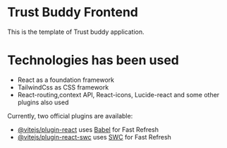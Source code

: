 # Trust Buddy Frontend

This is the template of Trust buddy application. 

# Technologies has been used
- React as a foundation framework
- TailwindCss as CSS framework
- React-routing,context API, React-icons, Lucide-react and some other plugins also used


Currently, two official plugins are available:

- [@vitejs/plugin-react](https://github.com/vitejs/vite-plugin-react/blob/main/packages/plugin-react/README.md) uses [Babel](https://babeljs.io/) for Fast Refresh
- [@vitejs/plugin-react-swc](https://github.com/vitejs/vite-plugin-react-swc) uses [SWC](https://swc.rs/) for Fast Refresh
